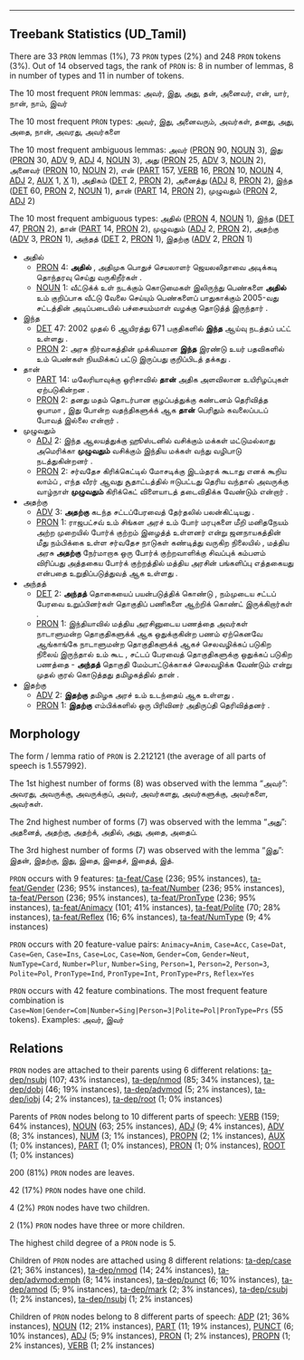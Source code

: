 

--------------------------------------------------------------------------------

## Treebank Statistics (UD_Tamil)

There are 33 `PRON` lemmas (1%), 73 `PRON` types (2%) and 248 `PRON` tokens (3%).
Out of 14 observed tags, the rank of `PRON` is: 8 in number of lemmas, 8 in number of types and 11 in number of tokens.

The 10 most frequent `PRON` lemmas: அவர், இது, அது, தன், அனைவர், என், யார், நான், நாம், இவர்

The 10 most frequent `PRON` types:  அவர், இது, அனைவரும், அவர்கள், தனது, அது, அதை, நான், அவரது, அவர்களை

The 10 most frequent ambiguous lemmas: அவர் ([PRON]() 90, [NOUN]() 3), இது ([PRON]() 30, [ADV]() 9, [ADJ]() 4, [NOUN]() 3), அது ([PRON]() 25, [ADV]() 3, [NOUN]() 2), அனைவர் ([PRON]() 10, [NOUN]() 2), என் ([PART]() 157, [VERB]() 16, [PRON]() 10, [NOUN]() 4, [ADJ]() 2, [AUX]() 1, [X]() 1), அதிகம் ([DET]() 2, [PRON]() 2), அனைத்து ([ADJ]() 8, [PRON]() 2), இந்த ([DET]() 60, [PRON]() 2, [NOUN]() 1), தான் ([PART]() 14, [PRON]() 2), முழுவதும் ([PRON]() 2, [ADJ]() 2)

The 10 most frequent ambiguous types:  அதில் ([PRON]() 4, [NOUN]() 1), இந்த ([DET]() 47, [PRON]() 2), தான் ([PART]() 14, [PRON]() 2), முழுவதும் ([ADJ]() 2, [PRON]() 2), அதற்கு ([ADV]() 3, [PRON]() 1), அந்தத் ([DET]() 2, [PRON]() 1), இதற்கு ([ADV]() 2, [PRON]() 1)


* அதில்
  * [PRON]() 4: <b>அதில்</b> , அதிமுக பொதுச் செயலாளர் ஜெயலலிதாவை அடிக்கடி தொந்தரவு செய்து வருகிறீர்கள் .
  * [NOUN]() 1: வீட்டுக்க் உள் நடக்கும் கொடுமைகள் இலிருந்து பெண்களை <b>அதில்</b> உம் குறிப்பாக வீட்டு வேலை செய்யும் பெண்களைப் பாதுகாக்கும் 2005-வது சட்டத்தின் அடிப்படையில் பச்சையம்மாள் வழக்கு தொடுத்த் இருந்தார் .
* இந்த
  * [DET]() 47: 2002 முதல் 6 ஆயிரத்து 671 பகுதிகளில் <b>இந்த</b> ஆய்வு நடத்தப் பட்ட் உள்ளது .
  * [PRON]() 2: அரசு நிர்வாகத்தின் முக்கியமான <b>இந்த</b> இரண்டு உயர் பதவிகளில் உம் பெண்கள் நியமிக்கப் பட்டு இருப்பது குறிப்பிடத் தக்கது .
* தான்
  * [PART]() 14: மலேரியாவுக்கு ஒரிசாவில் <b>தான்</b> அதிக அளவிலான உயிரிழப்புகள் ஏற்படுகின்றன .
  * [PRON]() 2: தனது மதம் தொடர்பான குழப்பத்துக்கு கண்டனம் தெரிவித்த ஒபாமா , இது போன்ற வதந்திகளுக்க் ஆக <b>தான்</b> பெரிதும் கவலைப்படப் போவத் இல்லை என்றார் .
* முழுவதும்
  * [ADJ]() 2: இந்த ஆலயத்துக்கு ஹூஸ்டனில் வசிக்கும் மக்கள் மட்டுமல்லாது அமெரிக்கா <b>முழுவதும்</b> வசிக்கும் இந்திய மக்கள் வந்து வழிபாடு நடத்துகின்றனர் .
  * [PRON]() 2: சர்வதேச கிரிக்கெட்டில் மோசடிக்கு இடம்தரக் கூடாது எனக் கூறிய லாம்ப் , எந்த வீரர் ஆவது சூதாட்டத்தில் ஈடுபட்டது தெரிய வந்தால் அவருக்கு வாழ்நாள் <b>முழுவதும்</b> கிரிக்கெட் விளையாடத் தடைவிதிக்க வேண்டும் என்றார் .
* அதற்கு
  * [ADV]() 3: <b>அதற்கு</b> கடந்த சட்டப்பேரவைத் தேர்தலில் பலன்கிட்டியது .
  * [PRON]() 1: ராஜபட்சவ் உம் சிங்கள அரச் உம் போர் மரபுகளை மீறி மனிதநேயம் அற்ற முறையில் போர்க் குற்றம் இழைத்த் உள்ளனர் என்று ஜனநாயகத்தின் மீது நம்பிக்கை உள்ள சர்வதேச நாடுகள் கண்டித்து வருகிற நிலையில் , மத்திய அரசு <b>அதற்கு</b> நேர்மாறாக ஒரு போர்க் குற்றவாளிக்கு சிவப்புக் கம்பளம் விரிப்பது அத்தகைய போர்க் குற்றத்தில் மத்திய அரசின் பங்களிப்பு எத்தகையது என்பதை உறுதிப்படுத்துவத் ஆக உள்ளது .
* அந்தத்
  * [DET]() 2: <b>அந்தத்</b> தொகையைப் பயன்படுத்திக் கொண்டு , நம்முடைய சட்டப் பேரவை உறுப்பினர்கள் தொகுதிப் பணிகளை ஆற்றிக் கொண்ட் இருக்கிறார்கள் .
  * [PRON]() 1: இந்தியாவில் மத்திய அரசினுடைய பணத்தை அவர்கள் நாடாளுமன்ற தொகுதிகளுக்க் ஆக ஒதுக்குகின்ற பணம் ஏற்கெனவே ஆங்காங்கே நாடாளுமன்ற தொகுதிகளுக்க் ஆகச் செலவழிக்கப் படுகிற நிலைய் இருந்தால் உம் கூட , சட்டப் பேரவைத் தொகுதிகளுக்கு ஒதுக்கப் படுகிற பணத்தை - <b>அந்தத்</b> தொகுதி மேம்பாட்டுக்காகச் செலவழிக்க வேண்டும் என்று முதல் குரல் கொடுத்தது தமிழகத்தில் தான் .
* இதற்கு
  * [ADV]() 2: <b>இதற்கு</b> தமிழக அரச் உம் உடந்தைய் ஆக உள்ளது .
  * [PRON]() 1: <b>இதற்கு</b> எம்பிக்களில் ஒரு பிரிவினர் அதிருப்தி தெரிவித்தனர் .

## Morphology

The form / lemma ratio of `PRON` is 2.212121 (the average of all parts of speech is 1.557992).

The 1st highest number of forms (8) was observed with the lemma “அவர்”: அவரது, அவருக்கு, அவருக்குப், அவர், அவர்களது, அவர்களுக்கு, அவர்களை, அவர்கள்.

The 2nd highest number of forms (7) was observed with the lemma “அது”: அதனைத், அதற்கு, அதற்க், அதில், அது, அதை, அதைப்.

The 3rd highest number of forms (7) was observed with the lemma “இது”: இதன், இதற்கு, இது, இதை, இதைச், இதைத், இத்.

`PRON` occurs with 9 features: [ta-feat/Case]() (236; 95% instances), [ta-feat/Gender]() (236; 95% instances), [ta-feat/Number]() (236; 95% instances), [ta-feat/Person]() (236; 95% instances), [ta-feat/PronType]() (236; 95% instances), [ta-feat/Animacy]() (101; 41% instances), [ta-feat/Polite]() (70; 28% instances), [ta-feat/Reflex]() (16; 6% instances), [ta-feat/NumType]() (9; 4% instances)

`PRON` occurs with 20 feature-value pairs: `Animacy=Anim`, `Case=Acc`, `Case=Dat`, `Case=Gen`, `Case=Ins`, `Case=Loc`, `Case=Nom`, `Gender=Com`, `Gender=Neut`, `NumType=Card`, `Number=Plur`, `Number=Sing`, `Person=1`, `Person=2`, `Person=3`, `Polite=Pol`, `PronType=Ind`, `PronType=Int`, `PronType=Prs`, `Reflex=Yes`

`PRON` occurs with 42 feature combinations.
The most frequent feature combination is `Case=Nom|Gender=Com|Number=Sing|Person=3|Polite=Pol|PronType=Prs` (55 tokens).
Examples: அவர், இவர்


## Relations

`PRON` nodes are attached to their parents using 6 different relations: [ta-dep/nsubj]() (107; 43% instances), [ta-dep/nmod]() (85; 34% instances), [ta-dep/dobj]() (46; 19% instances), [ta-dep/advmod]() (5; 2% instances), [ta-dep/iobj]() (4; 2% instances), [ta-dep/root]() (1; 0% instances)

Parents of `PRON` nodes belong to 10 different parts of speech: [VERB]() (159; 64% instances), [NOUN]() (63; 25% instances), [ADJ]() (9; 4% instances), [ADV]() (8; 3% instances), [NUM]() (3; 1% instances), [PROPN]() (2; 1% instances), [AUX]() (1; 0% instances), [PART]() (1; 0% instances), [PRON]() (1; 0% instances), [ROOT]() (1; 0% instances)

200 (81%) `PRON` nodes are leaves.

42 (17%) `PRON` nodes have one child.

4 (2%) `PRON` nodes have two children.

2 (1%) `PRON` nodes have three or more children.

The highest child degree of a `PRON` node is 5.

Children of `PRON` nodes are attached using 8 different relations: [ta-dep/case]() (21; 36% instances), [ta-dep/nmod]() (14; 24% instances), [ta-dep/advmod:emph]() (8; 14% instances), [ta-dep/punct]() (6; 10% instances), [ta-dep/amod]() (5; 9% instances), [ta-dep/mark]() (2; 3% instances), [ta-dep/csubj]() (1; 2% instances), [ta-dep/nsubj]() (1; 2% instances)

Children of `PRON` nodes belong to 8 different parts of speech: [ADP]() (21; 36% instances), [NOUN]() (12; 21% instances), [PART]() (11; 19% instances), [PUNCT]() (6; 10% instances), [ADJ]() (5; 9% instances), [PRON]() (1; 2% instances), [PROPN]() (1; 2% instances), [VERB]() (1; 2% instances)

